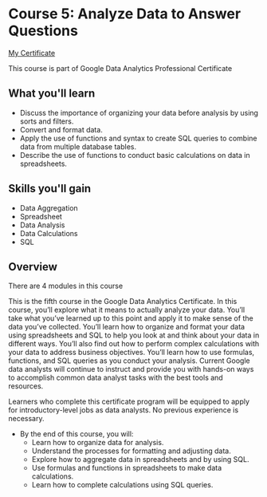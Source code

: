 # Course 5: Analyze Data to Answer Questions

[My Certificate](./Google_Data-Analytics_Course-5_Analyze-Data-to-Answer-Questions_certificate.pdf)

This course is part of Google Data Analytics Professional Certificate

## What you'll learn

- Discuss the importance of organizing your data before analysis by using sorts and filters.
- Convert and format data.
- Apply the use of functions and syntax to create SQL queries to combine data from multiple database tables.
- Describe the use of functions to conduct basic calculations on data in spreadsheets.

## Skills you'll gain

- Data Aggregation
- Spreadsheet
- Data Analysis
- Data Calculations
- SQL

## Overview

There are 4 modules in this course

This is the fifth course in the Google Data Analytics Certificate. In this course, you’ll explore what it means to actually analyze your data. You’ll take what you’ve learned up to this point and apply it to make sense of the data you’ve collected. You’ll learn how to organize and format your data using spreadsheets and SQL to help you look at and think about your data in different ways. You’ll also find out how to perform complex calculations with your data to address business objectives. You’ll learn how to use formulas, functions, and SQL queries as you conduct your analysis. Current Google data analysts will continue to instruct and provide you with hands-on ways to accomplish common data analyst tasks with the best tools and resources.

Learners who complete this certificate program will be equipped to apply for introductory-level jobs as data analysts. No previous experience is necessary.

- By the end of this course, you will:
  - Learn how to organize data for analysis.
  - Understand the processes for formatting and adjusting data.
  - Explore how to aggregate data in spreadsheets and by using SQL.
  - Use formulas and functions in spreadsheets to make data calculations.
  - Learn how to complete calculations using SQL queries.

